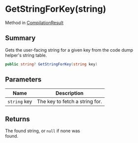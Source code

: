 # GetStringForKey(string)

Method in [CompilationResult](yarn.compiler.compilationresult.md)

## Summary

Gets the user-facing string for a given key from the code dump\
helper's string table.

```csharp
public string? GetStringForKey(string key)
```

## Parameters

| Name         | Description                    |
| ------------ | ------------------------------ |
| `string` key | The key to fetch a string for. |

## Returns

The found string, or `null` if none was\
found.
